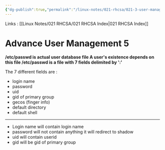 ```yaml
---
{"dg-publish":true,"permalink":"/linux-notes/021-rhcsa/021-3-user-management/021-3-5-4-advance-user-management-5/"}
---
```


Links : [[Linux Notes/021 RHCSA/021 RHCSA Index\|021 RHCSA Index]]

# Advance User Management 5

**/etc/passwd is actual user database file A user's existence depends on this file /etc/passwd is a file with 7 fields delimited by ':'**

<style> .container {font-family: sans-serif; text-align: center;} .button-wrapper button {z-index: 1;height: 40px; width: 100px; margin: 10px;padding: 5px;} .excalidraw .App-menu_top .buttonList { display: flex;} .excalidraw-wrapper { height: 800px; margin: 50px; position: relative;} :root[dir="ltr"] .excalidraw .layer-ui__wrapper .zen-mode-transition.App-menu_bottom--transition-left {transform: none;} </style><script src="https://cdn.jsdelivr.net/npm/react@17/umd/react.production.min.js"></script><script src="https://cdn.jsdelivr.net/npm/react-dom@17/umd/react-dom.production.min.js"></script><script type="text/javascript" src="https://cdn.jsdelivr.net/npm/@excalidraw/excalidraw@0/dist/excalidraw.production.min.js"></script><div id="021-3-4-6-4_Advance_User_Management_5_2023-09-23_1821.45.excalidraw.md1"></div><script>(function(){const InitialData={"type":"excalidraw","version":2,"source":"https://github.com/zsviczian/obsidian-excalidraw-plugin/releases/tag/1.9.19","elements":[{"type":"line","version":47,"versionNonce":497924248,"isDeleted":false,"id":"Xc1jf7Tl0nZdo2kYuKfSF","fillStyle":"hachure","strokeWidth":1,"strokeStyle":"solid","roughness":1,"opacity":100,"angle":0,"x":-266.86449874074833,"y":-191.82501220703125,"strokeColor":"#1e1e1e","backgroundColor":"transparent","width":1.5999755859375,"height":63.99998474121094,"seed":1277786600,"groupIds":[],"frameId":null,"roundness":{"type":2},"boundElements":[],"updated":1695473627337,"link":null,"locked":false,"startBinding":null,"endBinding":null,"lastCommittedPoint":null,"startArrowhead":null,"endArrowhead":null,"points":[[0,0],[-1.5999755859375,63.99998474121094]]},{"type":"text","version":35,"versionNonce":1169144296,"isDeleted":false,"id":"LEl8lb2u","fillStyle":"hachure","strokeWidth":1,"strokeStyle":"solid","roughness":1,"opacity":100,"angle":0,"x":-239.2750244140625,"y":-174.42503356933594,"strokeColor":"#1e1e1e","backgroundColor":"transparent","width":609.5396118164062,"height":25,"seed":308104168,"groupIds":[],"frameId":null,"roundness":null,"boundElements":[{"id":"kq2cd6FWNgtoQRCIwzEgx","type":"arrow"}],"updated":1695473594083,"link":null,"locked":false,"fontSize":20,"fontFamily":1,"text":"ganesh : x : 1002 : 1006 : finger info : /home/user : /bin/bash","rawText":"ganesh : x : 1002 : 1006 : finger info : /home/user : /bin/bash","textAlign":"left","verticalAlign":"top","containerId":null,"originalText":"ganesh : x : 1002 : 1006 : finger info : /home/user : /bin/bash","lineHeight":1.25,"baseline":18},{"type":"line","version":33,"versionNonce":2013751528,"isDeleted":false,"id":"ZNNS3Pnanfup83vhV8NcX","fillStyle":"hachure","strokeWidth":1,"strokeStyle":"solid","roughness":1,"opacity":100,"angle":0,"x":404.925048828125,"y":-191.0250244140625,"strokeColor":"#1e1e1e","backgroundColor":"transparent","width":2.4000244140625,"height":56.80000305175781,"seed":473061784,"groupIds":[],"frameId":null,"roundness":{"type":2},"boundElements":[],"updated":1695473535638,"link":null,"locked":false,"startBinding":null,"endBinding":null,"lastCommittedPoint":null,"startArrowhead":null,"endArrowhead":null,"points":[[0,0],[2.4000244140625,56.80000305175781]]},{"type":"arrow","version":129,"versionNonce":1212963480,"isDeleted":false,"id":"kq2cd6FWNgtoQRCIwzEgx","fillStyle":"hachure","strokeWidth":1,"strokeStyle":"solid","roughness":1,"opacity":100,"angle":0,"x":-136.2703163737399,"y":-145.62372051483072,"strokeColor":"#1e1e1e","backgroundColor":"transparent","width":25.893065321170496,"height":57.263151469983555,"seed":998829720,"groupIds":[],"frameId":null,"roundness":{"type":2},"boundElements":[],"updated":1695473704164,"link":null,"locked":false,"startBinding":{"elementId":"LEl8lb2u","focus":0.6961192353513341,"gap":3.801313054505215},"endBinding":{"elementId":"5sCkNdMf","focus":-0.288067074670546,"gap":5.052554481907961},"lastCommittedPoint":null,"startArrowhead":null,"endArrowhead":"arrow","points":[[0,0],[25.893065321170496,57.263151469983555]]},{"type":"text","version":53,"versionNonce":1484365976,"isDeleted":false,"id":"5sCkNdMf","fillStyle":"hachure","strokeWidth":1,"strokeStyle":"solid","roughness":1,"opacity":100,"angle":0,"x":-171.04429773304346,"y":-83.3080145629392,"strokeColor":"#1e1e1e","backgroundColor":"transparent","width":197.29981994628906,"height":25,"seed":756789400,"groupIds":[],"frameId":null,"roundness":null,"boundElements":[{"id":"kq2cd6FWNgtoQRCIwzEgx","type":"arrow"}],"updated":1695473704158,"link":null,"locked":false,"fontSize":20,"fontFamily":1,"text":"redirect to gshadow","rawText":"redirect to gshadow","textAlign":"left","verticalAlign":"top","containerId":null,"originalText":"redirect to gshadow","lineHeight":1.25,"baseline":18},{"type":"line","version":11,"versionNonce":106765800,"isDeleted":false,"id":"jAocjtTwebiAH1x4g-21k","fillStyle":"hachure","strokeWidth":1,"strokeStyle":"solid","roughness":1,"opacity":100,"angle":0,"x":-152.51800764258292,"y":-152.36058831910702,"strokeColor":"#1e1e1e","backgroundColor":"transparent","width":19.36838250411185,"height":0,"seed":452719256,"groupIds":[],"frameId":null,"roundness":{"type":2},"boundElements":[],"updated":1695473598004,"link":null,"locked":false,"startBinding":null,"endBinding":null,"lastCommittedPoint":null,"startArrowhead":null,"endArrowhead":null,"points":[[0,0],[19.36838250411185,0]]}],"appState":{"theme":"dark","viewBackgroundColor":"#ffffff","currentItemStrokeColor":"#1e1e1e","currentItemBackgroundColor":"transparent","currentItemFillStyle":"hachure","currentItemStrokeWidth":1,"currentItemStrokeStyle":"solid","currentItemRoughness":1,"currentItemOpacity":100,"currentItemFontFamily":1,"currentItemFontSize":20,"currentItemTextAlign":"left","currentItemStartArrowhead":null,"currentItemEndArrowhead":"arrow","scrollX":286.3187530975289,"scrollY":333.61504212698185,"zoom":{"value":1.75},"currentItemRoundness":"round","gridSize":null,"gridColor":{"Bold":"#C9C9C9FF","Regular":"#EDEDEDFF"},"currentStrokeOptions":null,"previousGridSize":null,"frameRendering":{"enabled":true,"clip":true,"name":true,"outline":true}},"files":{}};InitialData.scrollToContent=true;App=()=>{const e=React.useRef(null),t=React.useRef(null),[n,i]=React.useState({width:void 0,height:void 0});return React.useEffect(()=>{i({width:t.current.getBoundingClientRect().width,height:t.current.getBoundingClientRect().height});const e=()=>{i({width:t.current.getBoundingClientRect().width,height:t.current.getBoundingClientRect().height})};return window.addEventListener("resize",e),()=>window.removeEventListener("resize",e)},[t]),React.createElement(React.Fragment,null,React.createElement("div",{className:"excalidraw-wrapper",ref:t},React.createElement(ExcalidrawLib.Excalidraw,{ref:e,width:n.width,height:n.height,initialData:InitialData,viewModeEnabled:!0,zenModeEnabled:!0,gridModeEnabled:!1})))},excalidrawWrapper=document.getElementById("021-3-4-6-4_Advance_User_Management_5_2023-09-23_1821.45.excalidraw.md1");ReactDOM.render(React.createElement(App),excalidrawWrapper);})();</script>

The 7 different fields are :
- login name
- password
- uid
- gid of primary group
- gecos (finger info)
- default directory
- default shell

---

- Login name will contain login name
- password will not contain anything it will redirect to shadow
- uid will contain userid
- gid will be gid of primary group